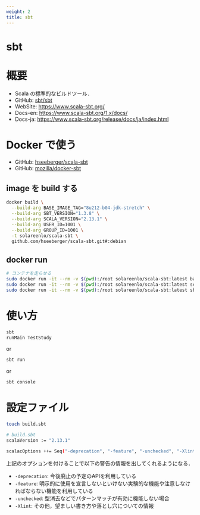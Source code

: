 ```yaml
---
weight: 2
title: sbt
---
```


# sbt

# 概要
- Scala の標準的なビルドツール．
- GitHub: [sbt/sbt](https://github.com/sbt/sbt)
- WebSite: https://www.scala-sbt.org/
- Docs-en: https://www.scala-sbt.org/1.x/docs/
- Docs-ja: https://www.scala-sbt.org/release/docs/ja/index.html

# Docker で使う
- GitHub: [hseeberger/scala-sbt](https://github.com/hseeberger/scala-sbt)
- GitHub: [mozilla/docker-sbt](https://github.com/mozilla/docker-sbt)

## image を build する
```bash
docker build \
  --build-arg BASE_IMAGE_TAG="8u212-b04-jdk-stretch" \
  --build-arg SBT_VERSION="1.3.8" \
  --build-arg SCALA_VERSION="2.13.1" \
  --build-arg USER_ID=1001 \
  --build-arg GROUP_ID=1001 \
  -t solareenlo/scala-sbt \
  github.com/hseeberger/scala-sbt.git#:debian
```

## docker run
```bash
# コンテナを走らせる
sudo docker run -it --rm -v $(pwd):/root solareenlo/scala-sbt:latest bash
sudo docker run -it --rm -v $(pwd):/root solareenlo/scala-sbt:latest scala
sudo docker run -it --rm -v $(pwd):/root solareenlo/scala-sbt:latest sbt
```

# 使い方
```bash
sbt
runMain TestStudy
```
or
```bash
sbt run
```
or
```bash
sbt console
```

# 設定ファイル
```bash
touch build.sbt

# build.sbt
scalaVersion := "2.13.1"

scalacOptions ++= Seq("-deprecation", "-feature", "-unchecked", "-Xlint")
```
上記のオプションを付けることで以下の警告の情報を出してくれるようになる．
- `-deprecation`: 今後廃止の予定のAPIを利用している
- `-feature`: 明示的に使用を宣言しないといけない実験的な機能や注意しなければならない機能を利用している
- `-unchecked`: 型消去などでパターンマッチが有効に機能しない場合
- `-Xlint`: その他，望ましい書き方や落とし穴についての情報
